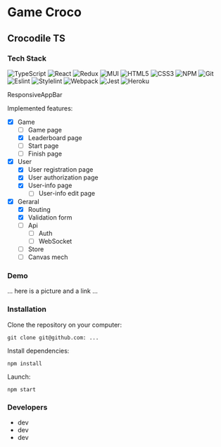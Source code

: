 # Game Croco
## Crocodile TS
### Tech Stack
![TypeScript](https://img.shields.io/badge/-TypeScript-black?style=flat-square&logo=typescript)
![React](https://img.shields.io/badge/-React-black?style=flat-square&logo=react)
![Redux](https://img.shields.io/badge/-Redux-black?style=flat-square&logo=redux)
![MUI](https://img.shields.io/badge/-MUI-black?style=flat-square&logo=MUI)
![HTML5](https://img.shields.io/badge/-HTML5-black?style=flat-square&logo=html5&logoColor=white)
![CSS3](https://img.shields.io/badge/-CSS3-black?style=flat-square&logo=css3)
![NPM](https://img.shields.io/badge/-NPM-black?style=flat-square&logo=npm)
![Git](https://img.shields.io/badge/-Git-black?style=flat-square&logo=git)
![Eslint](https://img.shields.io/badge/-Eslint-black?style=flat-square&logo=eslint)
![Stylelint](https://img.shields.io/badge/-Stylelint-black?style=flat-square&logo=stylelint)
![Webpack](https://img.shields.io/badge/-Webpack-black?style=flat-square&logo=webpack)
![Jest](https://img.shields.io/badge/-Jest-black?style=flat-square&logo=jest)
![Heroku](https://img.shields.io/badge/-Heroku-black?style=flat-square&logo=heroku)

ResponsiveAppBar

Implemented features:
- [X] Game
  - [ ] Game page
  - [X] Leaderboard page
  - [ ] Start page
  - [ ] Finish page
- [X] User
  - [X] User registration page
  - [X] User authorization page
  - [X] User-info page
    - [ ] User-info edit page
- [X] Geraral
  - [X] Routing
  - [X] Validation form
  - [ ] Api
    - [ ] Auth
    - [ ] WebSocket
  - [ ] Store
  - [ ] Canvas mech

### Demo

... here is a picture and a link ...

### Installation

Clone the repository on your computer:

`git clone git@github.com: ...`

Install dependencies:

`npm install`

Launch:

`npm start`

### Developers

* dev
* dev
* dev
